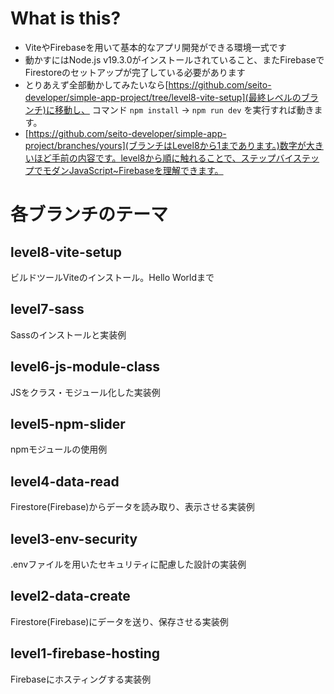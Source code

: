 # What is this?
- ViteやFirebaseを用いて基本的なアプリ開発ができる環境一式です
- 動かすにはNode.js v19.3.0がインストールされていること、またFirebaseでFirestoreのセットアップが完了している必要があります
- とりあえず全部動かしてみたいなら[https://github.com/seito-developer/simple-app-project/tree/level8-vite-setup](最終レベルのブランチ)に移動し、 コマンド `npm install` -> `npm run dev` を実行すれば動きます。
- [https://github.com/seito-developer/simple-app-project/branches/yours](ブランチはLevel8から1まであります。)数字が大きいほど手前の内容です。level8から順に触れることで、ステップバイステップでモダンJavaScript~Firebaseを理解できます。

# 各ブランチのテーマ

## level8-vite-setup
ビルドツールViteのインストール。Hello Worldまで

## level7-sass
Sassのインストールと実装例

## level6-js-module-class
JSをクラス・モジュール化した実装例

## level5-npm-slider
npmモジュールの使用例

## level4-data-read
Firestore(Firebase)からデータを読み取り、表示させる実装例

## level3-env-security
.envファイルを用いたセキュリティに配慮した設計の実装例

## level2-data-create
Firestore(Firebase)にデータを送り、保存させる実装例

## level1-firebase-hosting
Firebaseにホスティングする実装例
